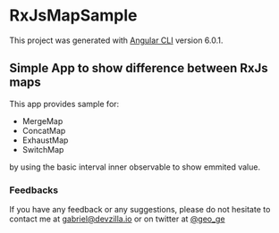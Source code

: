 # RxJsMapSample

This project was generated with [Angular CLI](https://github.com/angular/angular-cli) version 6.0.1.

## Simple App to show difference between RxJs maps

This app provides sample for:
* MergeMap
* ConcatMap
* ExhaustMap
* SwitchMap

by using the basic interval inner observable to show emmited value.


### Feedbacks

If you have any feedback or any suggestions, please do not hesitate to contact me at gabriel@devzilla.io or on twitter at [@geo_ge](https://twitter.com/geo_ge)
